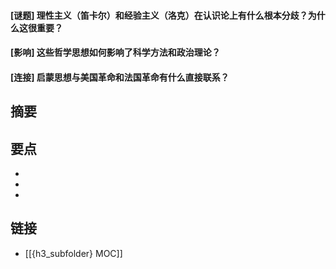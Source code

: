#### [谜题] 理性主义（笛卡尔）和经验主义（洛克）在认识论上有什么根本分歧？为什么这很重要？


#### [影响] 这些哲学思想如何影响了科学方法和政治理论？


#### [连接] 启蒙思想与美国革命和法国革命有什么直接联系？


## 摘要


## 要点

- 
- 
- 

## 链接

- [[{h3_subfolder} MOC]]
